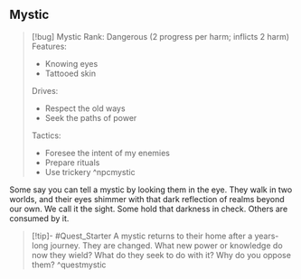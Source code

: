 ## Mystic
>[!bug] Mystic
>Rank: Dangerous (2 progress per harm; inflicts 2 harm)
>Features:
>	- Knowing eyes
>	- Tattooed skin
>
>Drives:
>	- Respect the old ways
>	- Seek the paths of power
>
>Tactics:
>	- Foresee the intent of my enemies
>	- Prepare rituals
>	- Use trickery
>^npcmystic

Some say you can tell a mystic by looking them in the eye. They walk in two worlds, and their eyes shimmer with that dark reflection of realms beyond our own. We call it the sight. Some hold that darkness in check. Others are consumed by it.

>[!tip]- #Quest_Starter
>A mystic returns to their home after a years-long journey. They are changed. What new power or knowledge do now they wield? What do they seek to do with it? Why do you oppose them?
>^questmystic